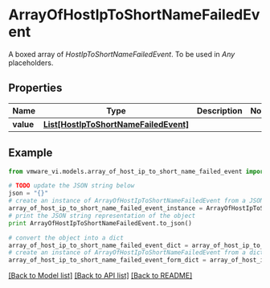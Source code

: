 # ArrayOfHostIpToShortNameFailedEvent

A boxed array of *HostIpToShortNameFailedEvent*. To be used in *Any* placeholders. 

## Properties
Name | Type | Description | Notes
------------ | ------------- | ------------- | -------------
**value** | [**List[HostIpToShortNameFailedEvent]**](HostIpToShortNameFailedEvent.md) |  | 

## Example

```python
from vmware_vi.models.array_of_host_ip_to_short_name_failed_event import ArrayOfHostIpToShortNameFailedEvent

# TODO update the JSON string below
json = "{}"
# create an instance of ArrayOfHostIpToShortNameFailedEvent from a JSON string
array_of_host_ip_to_short_name_failed_event_instance = ArrayOfHostIpToShortNameFailedEvent.from_json(json)
# print the JSON string representation of the object
print ArrayOfHostIpToShortNameFailedEvent.to_json()

# convert the object into a dict
array_of_host_ip_to_short_name_failed_event_dict = array_of_host_ip_to_short_name_failed_event_instance.to_dict()
# create an instance of ArrayOfHostIpToShortNameFailedEvent from a dict
array_of_host_ip_to_short_name_failed_event_form_dict = array_of_host_ip_to_short_name_failed_event.from_dict(array_of_host_ip_to_short_name_failed_event_dict)
```
[[Back to Model list]](../README.md#documentation-for-models) [[Back to API list]](../README.md#documentation-for-api-endpoints) [[Back to README]](../README.md)


